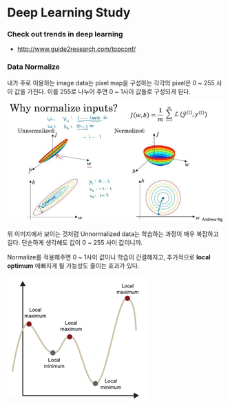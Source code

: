 Deep Learning Study
===================

### Check out trends in deep learning 
 - <http://www.guide2research.com/topconf/>

### Data Normalize
내가 주로 이용하는 image data는 pixel map을 구성하는 각각의 pixel은 0 ~ 255 사이 값을 가진다. 
이를 255로 나누어 주면 0 ~ 1사이 값들로 구성되게 된다.

![Normalize](doc_imgs/normalize.jpeg "normalize")

위 이미지에서 보이는 것처럼 Unnormalized data는 학습하는 과정이 매우 복잡하고 길다.
단순하게 생각해도 값이 0 ~ 255 사이 값이니까.

Normalize를 적용해주면 0 ~ 1사이 값이니 학습이 간결해지고, 추가적으로 **local optimum** 에빠지게 될 가능성도 줄이는 효과가 있다.

![local_minimum](doc_imgs/local_minimum.png "local_minum")